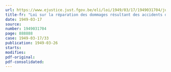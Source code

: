 ```yaml
---
url: https://www.ejustice.just.fgov.be/eli/loi/1949/03/17/1949031704/justel
title-fr: "Loi sur la réparation des dommages résultant des accidents du travail. - Agréation de services hospitaliers. - 36è liste"
date: 1949-03-17
source:
number: 1949031704
page: 888888
case: 1949-03-17/33
publication: 1949-03-26
starts:
modifies:
pdf-original:
pdf-consolidated:
---
```


